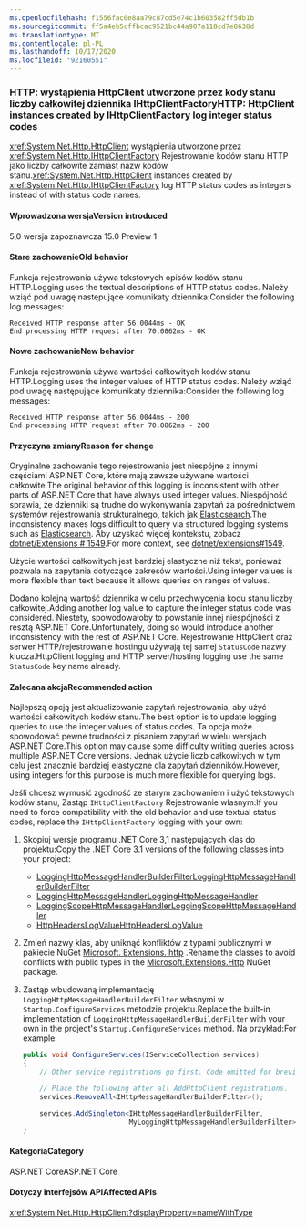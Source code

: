 ```yaml
---
ms.openlocfilehash: f1556fac0e8aa79c87cd5e74c1b603582ff5db1b
ms.sourcegitcommit: ff5a4eb5cffbcac9521bc44a907a118cd7e8638d
ms.translationtype: MT
ms.contentlocale: pl-PL
ms.lasthandoff: 10/17/2020
ms.locfileid: "92160551"
---
```

### <a name="http-httpclient-instances-created-by-ihttpclientfactory-log-integer-status-codes"></a><span data-ttu-id="dc375-101">HTTP: wystąpienia HttpClient utworzone przez kody stanu liczby całkowitej dziennika IHttpClientFactory</span><span class="sxs-lookup"><span data-stu-id="dc375-101">HTTP: HttpClient instances created by IHttpClientFactory log integer status codes</span></span>

<span data-ttu-id="dc375-102"><xref:System.Net.Http.HttpClient> wystąpienia utworzone przez <xref:System.Net.Http.IHttpClientFactory> Rejestrowanie kodów stanu HTTP jako liczby całkowite zamiast nazw kodów stanu.</span><span class="sxs-lookup"><span data-stu-id="dc375-102"><xref:System.Net.Http.HttpClient> instances created by <xref:System.Net.Http.IHttpClientFactory> log HTTP status codes as integers instead of with status code names.</span></span>

#### <a name="version-introduced"></a><span data-ttu-id="dc375-103">Wprowadzona wersja</span><span class="sxs-lookup"><span data-stu-id="dc375-103">Version introduced</span></span>

<span data-ttu-id="dc375-104">5,0 wersja zapoznawcza 1</span><span class="sxs-lookup"><span data-stu-id="dc375-104">5.0 Preview 1</span></span>

#### <a name="old-behavior"></a><span data-ttu-id="dc375-105">Stare zachowanie</span><span class="sxs-lookup"><span data-stu-id="dc375-105">Old behavior</span></span>

<span data-ttu-id="dc375-106">Funkcja rejestrowania używa tekstowych opisów kodów stanu HTTP.</span><span class="sxs-lookup"><span data-stu-id="dc375-106">Logging uses the textual descriptions of HTTP status codes.</span></span> <span data-ttu-id="dc375-107">Należy wziąć pod uwagę następujące komunikaty dziennika:</span><span class="sxs-lookup"><span data-stu-id="dc375-107">Consider the following log messages:</span></span>

```output
Received HTTP response after 56.0044ms - OK
End processing HTTP request after 70.0862ms - OK
```

#### <a name="new-behavior"></a><span data-ttu-id="dc375-108">Nowe zachowanie</span><span class="sxs-lookup"><span data-stu-id="dc375-108">New behavior</span></span>

<span data-ttu-id="dc375-109">Funkcja rejestrowania używa wartości całkowitych kodów stanu HTTP.</span><span class="sxs-lookup"><span data-stu-id="dc375-109">Logging uses the integer values of HTTP status codes.</span></span> <span data-ttu-id="dc375-110">Należy wziąć pod uwagę następujące komunikaty dziennika:</span><span class="sxs-lookup"><span data-stu-id="dc375-110">Consider the following log messages:</span></span>

```output
Received HTTP response after 56.0044ms - 200
End processing HTTP request after 70.0862ms - 200
```

#### <a name="reason-for-change"></a><span data-ttu-id="dc375-111">Przyczyna zmiany</span><span class="sxs-lookup"><span data-stu-id="dc375-111">Reason for change</span></span>

<span data-ttu-id="dc375-112">Oryginalne zachowanie tego rejestrowania jest niespójne z innymi częściami ASP.NET Core, które mają zawsze używane wartości całkowite.</span><span class="sxs-lookup"><span data-stu-id="dc375-112">The original behavior of this logging is inconsistent with other parts of ASP.NET Core that have always used integer values.</span></span> <span data-ttu-id="dc375-113">Niespójność sprawia, że dzienniki są trudne do wykonywania zapytań za pośrednictwem systemów rejestrowania strukturalnego, takich jak [Elasticsearch](https://www.elastic.co/elasticsearch/).</span><span class="sxs-lookup"><span data-stu-id="dc375-113">The inconsistency makes logs difficult to query via structured logging systems such as [Elasticsearch](https://www.elastic.co/elasticsearch/).</span></span> <span data-ttu-id="dc375-114">Aby uzyskać więcej kontekstu, zobacz [dotnet/Extensions # 1549](https://github.com/dotnet/extensions/issues/1549).</span><span class="sxs-lookup"><span data-stu-id="dc375-114">For more context, see [dotnet/extensions#1549](https://github.com/dotnet/extensions/issues/1549).</span></span>

<span data-ttu-id="dc375-115">Użycie wartości całkowitych jest bardziej elastyczne niż tekst, ponieważ pozwala na zapytania dotyczące zakresów wartości.</span><span class="sxs-lookup"><span data-stu-id="dc375-115">Using integer values is more flexible than text because it allows queries on ranges of values.</span></span>

<span data-ttu-id="dc375-116">Dodano kolejną wartość dziennika w celu przechwycenia kodu stanu liczby całkowitej.</span><span class="sxs-lookup"><span data-stu-id="dc375-116">Adding another log value to capture the integer status code was considered.</span></span> <span data-ttu-id="dc375-117">Niestety, spowodowałoby to powstanie innej niespójności z resztą ASP.NET Core.</span><span class="sxs-lookup"><span data-stu-id="dc375-117">Unfortunately, doing so would introduce another inconsistency with the rest of ASP.NET Core.</span></span> <span data-ttu-id="dc375-118">Rejestrowanie HttpClient oraz serwer HTTP/rejestrowanie hostingu używają tej samej `StatusCode` nazwy klucza.</span><span class="sxs-lookup"><span data-stu-id="dc375-118">HttpClient logging and HTTP server/hosting logging use the same `StatusCode` key name already.</span></span>

#### <a name="recommended-action"></a><span data-ttu-id="dc375-119">Zalecana akcja</span><span class="sxs-lookup"><span data-stu-id="dc375-119">Recommended action</span></span>

<span data-ttu-id="dc375-120">Najlepszą opcją jest aktualizowanie zapytań rejestrowania, aby użyć wartości całkowitych kodów stanu.</span><span class="sxs-lookup"><span data-stu-id="dc375-120">The best option is to update logging queries to use the integer values of status codes.</span></span> <span data-ttu-id="dc375-121">Ta opcja może spowodować pewne trudności z pisaniem zapytań w wielu wersjach ASP.NET Core.</span><span class="sxs-lookup"><span data-stu-id="dc375-121">This option may cause some difficulty writing queries across multiple ASP.NET Core versions.</span></span> <span data-ttu-id="dc375-122">Jednak użycie liczb całkowitych w tym celu jest znacznie bardziej elastyczne dla zapytań dzienników.</span><span class="sxs-lookup"><span data-stu-id="dc375-122">However, using integers for this purpose is much more flexible for querying logs.</span></span>

<span data-ttu-id="dc375-123">Jeśli chcesz wymusić zgodność ze starym zachowaniem i użyć tekstowych kodów stanu, Zastąp `IHttpClientFactory` Rejestrowanie własnym:</span><span class="sxs-lookup"><span data-stu-id="dc375-123">If you need to force compatibility with the old behavior and use textual status codes, replace the `IHttpClientFactory` logging with your own:</span></span>

1. <span data-ttu-id="dc375-124">Skopiuj wersje programu .NET Core 3,1 następujących klas do projektu:</span><span class="sxs-lookup"><span data-stu-id="dc375-124">Copy the .NET Core 3.1 versions of the following classes into your project:</span></span>

    * [<span data-ttu-id="dc375-125">LoggingHttpMessageHandlerBuilderFilter</span><span class="sxs-lookup"><span data-stu-id="dc375-125">LoggingHttpMessageHandlerBuilderFilter</span></span>](https://github.com/dotnet/extensions/blob/release/3.1/src/HttpClientFactory/Http/src/Logging/LoggingHttpMessageHandlerBuilderFilter.cs)
    * [<span data-ttu-id="dc375-126">LoggingHttpMessageHandler</span><span class="sxs-lookup"><span data-stu-id="dc375-126">LoggingHttpMessageHandler</span></span>](https://github.com/dotnet/extensions/blob/release/3.1/src/HttpClientFactory/Http/src/Logging/LoggingHttpMessageHandler.cs)
    * [<span data-ttu-id="dc375-127">LoggingScopeHttpMessageHandler</span><span class="sxs-lookup"><span data-stu-id="dc375-127">LoggingScopeHttpMessageHandler</span></span>](https://github.com/dotnet/extensions/blob/release/3.1/src/HttpClientFactory/Http/src/Logging/LoggingScopeHttpMessageHandler.cs)
    * [<span data-ttu-id="dc375-128">HttpHeadersLogValue</span><span class="sxs-lookup"><span data-stu-id="dc375-128">HttpHeadersLogValue</span></span>](https://github.com/dotnet/extensions/blob/release/3.1/src/HttpClientFactory/Http/src/Logging/HttpHeadersLogValue.cs)

1. <span data-ttu-id="dc375-129">Zmień nazwy klas, aby uniknąć konfliktów z typami publicznymi w pakiecie NuGet [Microsoft. Extensions. http](https://www.nuget.org/packages/Microsoft.Extensions.Http) .</span><span class="sxs-lookup"><span data-stu-id="dc375-129">Rename the classes to avoid conflicts with public types in the [Microsoft.Extensions.Http](https://www.nuget.org/packages/Microsoft.Extensions.Http) NuGet package.</span></span>

1. <span data-ttu-id="dc375-130">Zastąp wbudowaną implementację `LoggingHttpMessageHandlerBuilderFilter` własnymi w `Startup.ConfigureServices` metodzie projektu.</span><span class="sxs-lookup"><span data-stu-id="dc375-130">Replace the built-in implementation of `LoggingHttpMessageHandlerBuilderFilter` with your own in the project's `Startup.ConfigureServices` method.</span></span> <span data-ttu-id="dc375-131">Na przykład:</span><span class="sxs-lookup"><span data-stu-id="dc375-131">For example:</span></span>

    ```csharp
    public void ConfigureServices(IServiceCollection services)
    {
        // Other service registrations go first. Code omitted for brevity.

        // Place the following after all AddHttpClient registrations.
        services.RemoveAll<IHttpMessageHandlerBuilderFilter>();

        services.AddSingleton<IHttpMessageHandlerBuilderFilter,
                              MyLoggingHttpMessageHandlerBuilderFilter>();
    }
    ```

#### <a name="category"></a><span data-ttu-id="dc375-132">Kategoria</span><span class="sxs-lookup"><span data-stu-id="dc375-132">Category</span></span>

<span data-ttu-id="dc375-133">ASP.NET Core</span><span class="sxs-lookup"><span data-stu-id="dc375-133">ASP.NET Core</span></span>

#### <a name="affected-apis"></a><span data-ttu-id="dc375-134">Dotyczy interfejsów API</span><span class="sxs-lookup"><span data-stu-id="dc375-134">Affected APIs</span></span>

<xref:System.Net.Http.HttpClient?displayProperty=nameWithType>

<!--

#### Affected APIs

`T:System.Net.Http.HttpClient`

-->
